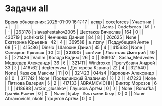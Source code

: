 # Задачи all
Время обновления: 2025-01-09 16:17:17
| acmp  | codeforces | Участник | +    | -    |
| ----- | ---------- | -------- | ---- | ---- |
| Acmp | Codeforces | № | + | - |
| 263178 | slavashestakov2005 | Шестаков Вячеслав | 164 | 0 |
| 430719 | pchelka12 | Ченченко Даниил | 84 | 8 |
| 262625 | None | Екатерина Юрьевна | 42 | 4 |
| 369588 | a_ntony | Поддубецкий Антон | 68 | 7 |
| 415486 | Dinelo | Шатохин Данил | 45 | 4 |
| 415633 | None | Селедкин Ярослав | 30 | 2 |
| 328905 | sen1van | Леонтьев Дмитрий | 49 | 5 |
| 321426 | Vadlm | Коляда Вадим | 26 | 0 |
| 369107 | Sasha_Medvedev | Медведев Александр | 36 | 6 |
| 321411 | Windroxxx | Трегубович Андрей | 33 | 3 |
| 416762 | degterevvva | Дегтерева Карина | 22 | 4 |
| 321540 | None | Казаков Максим | 11 | 0 |
| 321423 | 044s4 | Карпович Александр | 8 | 0 |
| 371742 | None | Провалинский Владимир | 16 | 2 |
| 417223 | None | Пяткова Валерия | 6 | 2 |
| 417133 | ABRAMOVICHH | Виктор Морозов | 6 | 1 |
| 418688 | art3m_glushkov | Глушков Артём | 0 | 0 |
| None | Romafka | Грачёв Ромен | 0 | 0 |
| None | kjuby | Костюнин Егор | 0 | 0 |
| None | AbramovichLinkoln | Урцегов Артём | 0 | 0 |
